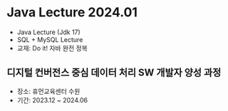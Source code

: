 # Java Lecture 2024.01
- Java Lecture (Jdk 17)
- SQL + MySQL Lecture
- 교재: Do it! 자바 완전 정복

## 디지털 컨버전스 중심 데이터 처리 SW 개발자 양성 과정
- 장소: 휴먼교육센터 수원
- 기간: 2023.12 ~ 2024.06
